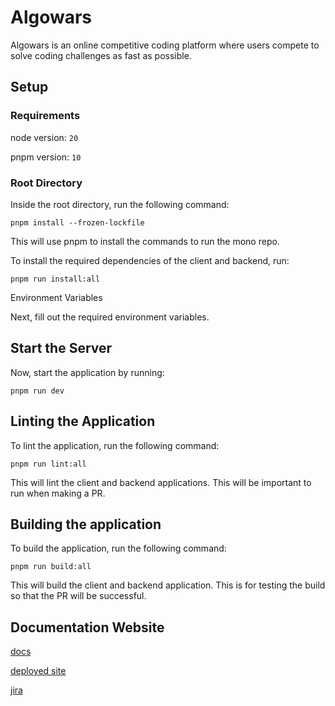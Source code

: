 # Algowars

Algowars is an online competitive coding platform where users compete to solve coding challenges as fast as possible.

## Setup

### Requirements

node version: `20`

pnpm version: `10`

### Root Directory

Inside the root directory, run the following command:

`pnpm install --frozen-lockfile`

This will use pnpm to install the commands to run the mono repo.

To install the required dependencies of the client and backend, run:

`pnpm run install:all`

Environment Variables

Next, fill out the required environment variables.

## Start the Server

Now, start the application by running:

`pnpm run dev`

## Linting the Application

To lint the application, run the following command:

`pnpm run lint:all`

This will lint the client and backend applications. This will be important to run when making a PR.

## Building the application

To build the application, run the following command:

`pnpm run build:all`

This will build the client and backend application. This is for testing the build so that the PR will be successful.

## Documentation Website

[docs](https://docs-algowars.netlify.app/)

[deployed site](https://algowars.dev)

[jira](https://algowars-dev.atlassian.net/jira/software/c/projects/AW/boards/2)
